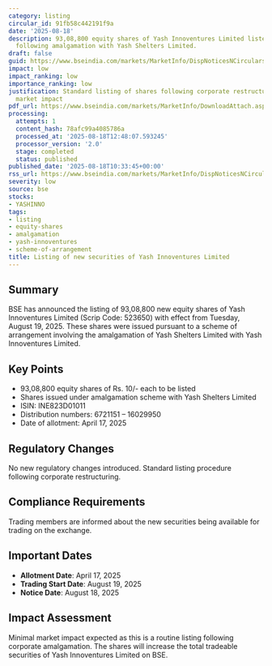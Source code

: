 ```yaml
---
category: listing
circular_id: 91fb58c442191f9a
date: '2025-08-18'
description: 93,08,800 equity shares of Yash Innoventures Limited listed for trading
  following amalgamation with Yash Shelters Limited.
draft: false
guid: https://www.bseindia.com/markets/MarketInfo/DispNoticesNCirculars.aspx?Noticeid={361EEE4A-CCEE-4CE2-A127-C19EBDD161B5}&noticeno=20250818-14&dt=08/18/2025&icount=14&totcount=30&flag=0
impact: low
impact_ranking: low
importance_ranking: low
justification: Standard listing of shares following corporate restructuring with minimal
  market impact
pdf_url: https://www.bseindia.com/markets/MarketInfo/DownloadAttach.aspx?id=20250818-14&attachedId=
processing:
  attempts: 1
  content_hash: 78afc99a4085786a
  processed_at: '2025-08-18T12:48:07.593245'
  processor_version: '2.0'
  stage: completed
  status: published
published_date: '2025-08-18T10:33:45+00:00'
rss_url: https://www.bseindia.com/markets/MarketInfo/DispNoticesNCirculars.aspx?Noticeid={361EEE4A-CCEE-4CE2-A127-C19EBDD161B5}&noticeno=20250818-14&dt=08/18/2025&icount=14&totcount=30&flag=0
severity: low
source: bse
stocks:
- YASHINNO
tags:
- listing
- equity-shares
- amalgamation
- yash-innoventures
- scheme-of-arrangement
title: Listing of new securities of Yash Innoventures Limited
---
```


## Summary

BSE has announced the listing of 93,08,800 new equity shares of Yash Innoventures Limited (Scrip Code: 523650) with effect from Tuesday, August 19, 2025. These shares were issued pursuant to a scheme of arrangement involving the amalgamation of Yash Shelters Limited with Yash Innoventures Limited.

## Key Points

- 93,08,800 equity shares of Rs. 10/- each to be listed
- Shares issued under amalgamation scheme with Yash Shelters Limited
- ISIN: INE823D01011
- Distribution numbers: 6721151 – 16029950
- Date of allotment: April 17, 2025

## Regulatory Changes

No new regulatory changes introduced. Standard listing procedure following corporate restructuring.

## Compliance Requirements

Trading members are informed about the new securities being available for trading on the exchange.

## Important Dates

- **Allotment Date**: April 17, 2025
- **Trading Start Date**: August 19, 2025
- **Notice Date**: August 18, 2025

## Impact Assessment

Minimal market impact expected as this is a routine listing following corporate amalgamation. The shares will increase the total tradeable securities of Yash Innoventures Limited on BSE.